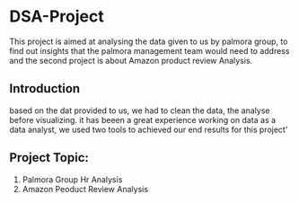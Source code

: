 # DSA-Project
This project is aimed at analysing the data given to us by palmora group, to find out insights that the palmora management team would need to address and the second project is about Amazon product review Analysis.
## Introduction 
based on the dat provided to us, we had to clean the data, the analyse before visualizing. it has beeen a great experience working on data as a data analyst, we used two tools to achieved our end results for this project'
## Project Topic: 
1. Palmora Group Hr Analysis
2. Amazon Peoduct Review Analysis
